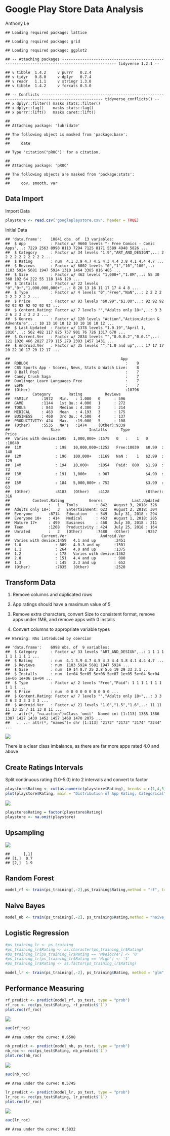 Google Play Store Data Analysis
================
Anthony Le

    ## Loading required package: lattice

    ## Loading required package: grid

    ## Loading required package: ggplot2

    ## -- Attaching packages ---------------------------------------------------------------------------------------------- tidyverse 1.2.1 --

    ## v tibble  1.4.2     v purrr   0.2.4
    ## v tidyr   0.8.0     v dplyr   0.7.4
    ## v readr   1.1.1     v stringr 1.3.0
    ## v tibble  1.4.2     v forcats 0.3.0

    ## -- Conflicts ------------------------------------------------------------------------------------------------- tidyverse_conflicts() --
    ## x dplyr::filter() masks stats::filter()
    ## x dplyr::lag()    masks stats::lag()
    ## x purrr::lift()   masks caret::lift()

    ## 
    ## Attaching package: 'lubridate'

    ## The following object is masked from 'package:base':
    ## 
    ##     date

    ## Type 'citation("pROC")' for a citation.

    ## 
    ## Attaching package: 'pROC'

    ## The following objects are masked from 'package:stats':
    ## 
    ##     cov, smooth, var

## Data Import

Import Data

``` r
playstore <- read.csv('googleplaystore.csv', header = TRUE)
```

Initial Data

    ## 'data.frame':    10841 obs. of  13 variables:
    ##  $ App           : Factor w/ 9660 levels "- Free Comics - Comic Apps",..: 7229 2563 8998 8113 7294 7125 8171 5589 4948 5826 ...
    ##  $ Category      : Factor w/ 34 levels "1.9","ART_AND_DESIGN",..: 2 2 2 2 2 2 2 2 2 2 ...
    ##  $ Rating        : num  4.1 3.9 4.7 4.5 4.3 4.4 3.8 4.1 4.4 4.7 ...
    ##  $ Reviews       : Factor w/ 6002 levels "0","1","10","100",..: 1183 5924 5681 1947 5924 1310 1464 3385 816 485 ...
    ##  $ Size          : Factor w/ 462 levels "1,000+","1.0M",..: 55 30 368 102 64 222 55 118 146 120 ...
    ##  $ Installs      : Factor w/ 22 levels "0","0+","1,000,000,000+",..: 8 20 13 16 11 17 17 4 4 8 ...
    ##  $ Type          : Factor w/ 4 levels "0","Free","NaN",..: 2 2 2 2 2 2 2 2 2 2 ...
    ##  $ Price         : Factor w/ 93 levels "$0.99","$1.00",..: 92 92 92 92 92 92 92 92 92 92 ...
    ##  $ Content.Rating: Factor w/ 7 levels "","Adults only 18+",..: 3 3 3 6 3 3 3 3 3 3 ...
    ##  $ Genres        : Factor w/ 120 levels "Action","Action;Action & Adventure",..: 10 13 10 10 12 10 10 10 10 12 ...
    ##  $ Last.Updated  : Factor w/ 1378 levels "1.0.19","April 1, 2016",..: 562 482 117 825 757 901 76 726 1317 670 ...
    ##  $ Current.Ver   : Factor w/ 2834 levels "","0.0.0.2","0.0.1",..: 121 1020 466 2827 279 115 279 2393 1457 1431 ...
    ##  $ Android.Ver   : Factor w/ 35 levels "","1.0 and up",..: 17 17 17 20 22 10 17 20 12 17 ...

    ##                                                 App       
    ##  ROBLOX                                           :    9  
    ##  CBS Sports App - Scores, News, Stats & Watch Live:    8  
    ##  8 Ball Pool                                      :    7  
    ##  Candy Crush Saga                                 :    7  
    ##  Duolingo: Learn Languages Free                   :    7  
    ##  ESPN                                             :    7  
    ##  (Other)                                          :10796  
    ##          Category        Rating          Reviews    
    ##  FAMILY      :1972   Min.   : 1.000   0      : 596  
    ##  GAME        :1144   1st Qu.: 4.000   1      : 272  
    ##  TOOLS       : 843   Median : 4.300   2      : 214  
    ##  MEDICAL     : 463   Mean   : 4.193   3      : 175  
    ##  BUSINESS    : 460   3rd Qu.: 4.500   4      : 137  
    ##  PRODUCTIVITY: 424   Max.   :19.000   5      : 108  
    ##  (Other)     :5535   NA's   :1474     (Other):9339  
    ##                  Size             Installs      Type           Price      
    ##  Varies with device:1695   1,000,000+ :1579   0   :    1   0      :10040  
    ##  11M               : 198   10,000,000+:1252   Free:10039   $0.99  :  148  
    ##  12M               : 196   100,000+   :1169   NaN :    1   $2.99  :  129  
    ##  14M               : 194   10,000+    :1054   Paid:  800   $1.99  :   73  
    ##  13M               : 191   1,000+     : 907                $4.99  :   72  
    ##  15M               : 184   5,000,000+ : 752                $3.99  :   63  
    ##  (Other)           :8183   (Other)    :4128                (Other):  316  
    ##          Content.Rating           Genres             Last.Updated 
    ##                 :   1   Tools        : 842   August 3, 2018: 326  
    ##  Adults only 18+:   3   Entertainment: 623   August 2, 2018: 304  
    ##  Everyone       :8714   Education    : 549   July 31, 2018 : 294  
    ##  Everyone 10+   : 414   Medical      : 463   August 1, 2018: 285  
    ##  Mature 17+     : 499   Business     : 460   July 30, 2018 : 211  
    ##  Teen           :1208   Productivity : 424   July 25, 2018 : 164  
    ##  Unrated        :   2   (Other)      :7480   (Other)       :9257  
    ##              Current.Ver               Android.Ver  
    ##  Varies with device:1459   4.1 and up        :2451  
    ##  1.0               : 809   4.0.3 and up      :1501  
    ##  1.1               : 264   4.0 and up        :1375  
    ##  1.2               : 178   Varies with device:1362  
    ##  2.0               : 151   4.4 and up        : 980  
    ##  1.3               : 145   2.3 and up        : 652  
    ##  (Other)           :7835   (Other)           :2520

## Transform Data

1.  Remove columns and duplicated rows

2.  App ratings should have a maximum value of 5

3.  Remove extra characters, convert Size to consistent format, remove
    apps under 1MB, and remove apps with 0 installs

4.  Convert columns to appropriate variable types

<!-- end list -->

    ## Warning: NAs introduced by coercion

    ## 'data.frame':    6998 obs. of  9 variables:
    ##  $ Category      : Factor w/ 33 levels "ART_AND_DESIGN",..: 1 1 1 1 1 1 1 1 1 1 ...
    ##  $ Rating        : num  4.1 3.9 4.7 4.5 4.3 4.4 3.8 4.1 4.4 4.7 ...
    ##  $ Reviews       : num  1183 5924 5681 1947 5924 ...
    ##  $ Size          : num  19 14 8.7 25 2.8 5.6 19 29 33 3.1 ...
    ##  $ Installs      : num  1e+04 5e+05 5e+06 5e+07 1e+05 5e+04 5e+04 1e+06 1e+06 1e+04 ...
    ##  $ Type          : Factor w/ 2 levels "Free","Paid": 1 1 1 1 1 1 1 1 1 1 ...
    ##  $ Price         : num  0 0 0 0 0 0 0 0 0 0 ...
    ##  $ Content.Rating: Factor w/ 7 levels "","Adults only 18+",..: 3 3 3 6 3 3 3 3 3 3 ...
    ##  $ Android.Ver   : Factor w/ 21 levels "1.0","1.5","1.6",..: 11 11 11 13 15 7 11 13 8 11 ...
    ##  - attr(*, "na.action")=Class 'omit'  Named int [1:113] 1385 1386 1387 1427 1430 1452 1457 1468 1470 2075 ...
    ##   .. ..- attr(*, "names")= chr [1:113] "2172" "2173" "2174" "2244" ...

![](google_playstore_data_files/figure-gfm/unnamed-chunk-8-1.png)<!-- -->

There is a clear class imbalance, as there are far more apps rated 4.0
and above

## Create Ratings Intervals

Split continuous rating (1.0-5.0) into 2 intervals and convert to
factor

``` r
playstore$Rating <- cut(as.numeric(playstore$Rating), breaks = c(1,4,5), labels = c('0','1'))
plot(playstore$Rating, main = "Distribution of App Rating, Categorical", xlab = "Rating", ylab = "Count", col="red")
```

![](google_playstore_data_files/figure-gfm/unnamed-chunk-9-1.png)<!-- -->

``` r
playstore$Rating = factor(playstore$Rating)
playstore <- na.omit(playstore)
```

## Upsampling

![](google_playstore_data_files/figure-gfm/unnamed-chunk-10-1.png)<!-- -->

    ##      [,1]
    ## [1,]  0.7
    ## [2,]  1.9

## Random Forest

``` r
model_rf <- train(ps_training[,-2],ps_training$Rating,method = "rf", trControl = trainControl(method="cv",number = 3,savePredictions = TRUE))
```

## Naive Bayes

``` r
model_nb <- train(ps_training[,-2], ps_training$Rating,method = "naive_bayes", trControl = trainControl(method="cv",number = 3,savePredictions = TRUE))
```

## Logistic Regression

``` r
#ps_training_lr <- ps_training
#ps_training_lr$Rating <- as.character(ps_training_lr$Rating)
#ps_training_lr[ps_training_lr$Rating == 'Mediocre'] <- '0'
#ps_training_lr[ps_training_lr$Rating == 'High'] <- '1'
#ps_training_lr$Rating <- as.factor(ps_training_lr$Rating)

model_lr <- train(ps_training[,-2], ps_training$Rating, method = "glm", trControl = trainControl(method = "cv",number = 3,savePredictions = TRUE))
```

## Performance Measuring

``` r
rf_predict <- predict(model_rf, ps_test, type = "prob")
rf_roc <- roc(ps_test$Rating, rf_predict$`1`)
plot.roc(rf_roc)
```

![](google_playstore_data_files/figure-gfm/unnamed-chunk-14-1.png)<!-- -->

``` r
auc(rf_roc)
```

    ## Area under the curve: 0.6508

``` r
nb_predict <- predict(model_nb, ps_test, type = "prob")
nb_roc <- roc(ps_test$Rating, nb_predict$`1`)
plot.roc(nb_roc)
```

![](google_playstore_data_files/figure-gfm/unnamed-chunk-15-1.png)<!-- -->

``` r
auc(nb_roc)
```

    ## Area under the curve: 0.5745

``` r
lr_predict <- predict(model_lr, ps_test, type = "prob")
lr_roc <- roc(ps_test$Rating, lr_predict$`1`)
plot.roc(lr_roc)
```

![](google_playstore_data_files/figure-gfm/unnamed-chunk-16-1.png)<!-- -->

``` r
auc(lr_roc)
```

    ## Area under the curve: 0.5832
